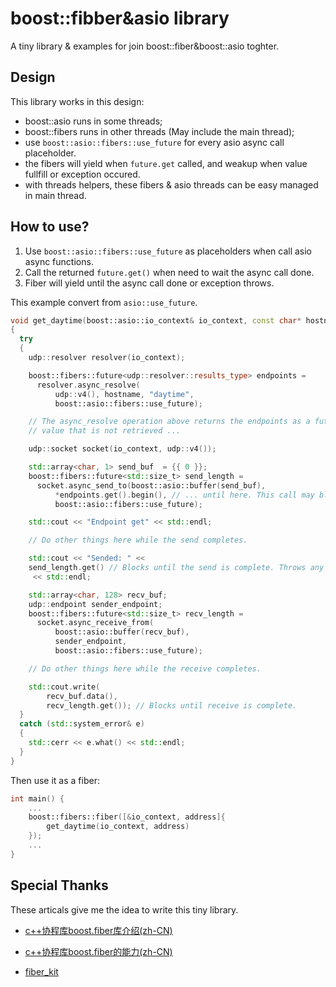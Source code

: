 # boost::fibber&asio library

A tiny library &amp; examples for join boost::fiber&amp;boost::asio toghter.

## Design

This library works in this design:

* boost::asio runs in some threads;
* boost::fibers runs in other threads (May include the main thread);
* use `boost::asio::fibers::use_future` for every asio async call placeholder.
* the fibers will yield when `future.get` called, and weakup when value fullfill or exception occured.
* with threads helpers, these fibers & asio threads can be easy managed in main thread.

## How to use?

1. Use `boost::asio::fibers::use_future` as placeholders when call asio async functions.
2. Call the returned `future.get()` when need to wait the async call done.
3. Fiber will yield until the async call done or exception throws.

This example convert from `asio::use_future`.

```CPP
void get_daytime(boost::asio::io_context& io_context, const char* hostname)
{
  try
  {
    udp::resolver resolver(io_context);

    boost::fibers::future<udp::resolver::results_type> endpoints =
      resolver.async_resolve(
          udp::v4(), hostname, "daytime",
          boost::asio::fibers::use_future);

    // The async_resolve operation above returns the endpoints as a future
    // value that is not retrieved ...

    udp::socket socket(io_context, udp::v4());

    std::array<char, 1> send_buf  = {{ 0 }};
    boost::fibers::future<std::size_t> send_length =
      socket.async_send_to(boost::asio::buffer(send_buf),
          *endpoints.get().begin(), // ... until here. This call may block.
          boost::asio::fibers::use_future);

    std::cout << "Endpoint get" << std::endl;

    // Do other things here while the send completes.

    std::cout << "Sended: " <<
    send_length.get() // Blocks until the send is complete. Throws any errors.
     << std::endl;

    std::array<char, 128> recv_buf;
    udp::endpoint sender_endpoint;
    boost::fibers::future<std::size_t> recv_length =
      socket.async_receive_from(
          boost::asio::buffer(recv_buf),
          sender_endpoint,
          boost::asio::fibers::use_future);

    // Do other things here while the receive completes.

    std::cout.write(
        recv_buf.data(),
        recv_length.get()); // Blocks until receive is complete.
  }
  catch (std::system_error& e)
  {
    std::cerr << e.what() << std::endl;
  }
}

```

Then use it as a fiber:

```CPP
int main() {
    ...
    boost::fibers::fiber([&io_context, address]{
        get_daytime(io_context, address)
    });
    ...
}
```

## Special Thanks

These articals give me the idea to write this tiny library.


* [c++协程库boost.fiber库介绍(zh-CN)](https://zhuanlan.zhihu.com/p/39807017)

* [c++协程库boost.fiber的能力(zh-CN)](https://zhuanlan.zhihu.com/p/45665910)

* [fiber_kit](https://github.com/jxfwinter/fiber_kit)

